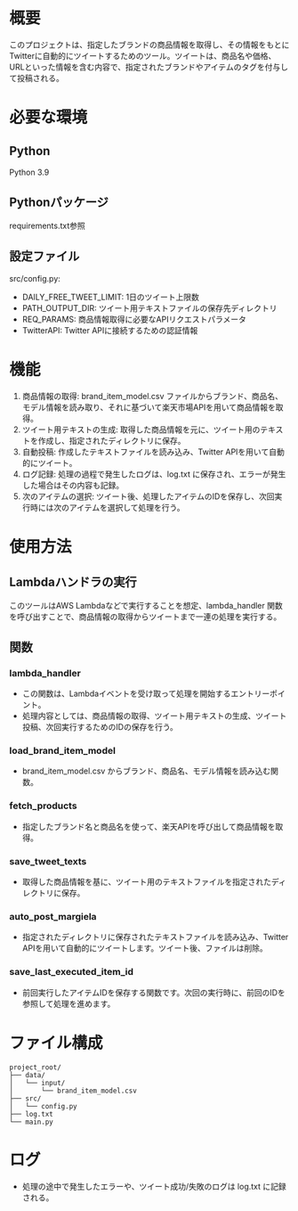 # 概要
このプロジェクトは、指定したブランドの商品情報を取得し、その情報をもとにTwitterに自動的にツイートするためのツール。ツイートは、商品名や価格、URLといった情報を含む内容で、指定されたブランドやアイテムのタグを付与して投稿される。

# 必要な環境
## Python
Python 3.9

## Pythonパッケージ
requirements.txt参照

## 設定ファイル
src/config.py:
- DAILY_FREE_TWEET_LIMIT: 1日のツイート上限数
- PATH_OUTPUT_DIR: ツイート用テキストファイルの保存先ディレクトリ
- REQ_PARAMS: 商品情報取得に必要なAPIリクエストパラメータ
- TwitterAPI: Twitter APIに接続するための認証情報

# 機能
1. 商品情報の取得: brand_item_model.csv ファイルからブランド、商品名、モデル情報を読み取り、それに基づいて楽天市場APIを用いて商品情報を取得。
2. ツイート用テキストの生成: 取得した商品情報を元に、ツイート用のテキストを作成し、指定されたディレクトリに保存。
3. 自動投稿: 作成したテキストファイルを読み込み、Twitter APIを用いて自動的にツイート。
4. ログ記録: 処理の過程で発生したログは、log.txt に保存され、エラーが発生した場合はその内容も記録。
5. 次のアイテムの選択: ツイート後、処理したアイテムのIDを保存し、次回実行時には次のアイテムを選択して処理を行う。

# 使用方法
## Lambdaハンドラの実行
このツールはAWS Lambdaなどで実行することを想定、lambda_handler 関数を呼び出すことで、商品情報の取得からツイートまで一連の処理を実行する。

## 関数
### lambda_handler
- この関数は、Lambdaイベントを受け取って処理を開始するエントリーポイント。
- 処理内容としては、商品情報の取得、ツイート用テキストの生成、ツイート投稿、次回実行するためのIDの保存を行う。

### load_brand_item_model
- brand_item_model.csv からブランド、商品名、モデル情報を読み込む関数。

### fetch_products
- 指定したブランド名と商品名を使って、楽天APIを呼び出して商品情報を取得。

### save_tweet_texts
- 取得した商品情報を基に、ツイート用のテキストファイルを指定されたディレクトリに保存。

### auto_post_margiela
- 指定されたディレクトリに保存されたテキストファイルを読み込み、Twitter APIを用いて自動的にツイートします。ツイート後、ファイルは削除。

### save_last_executed_item_id
- 前回実行したアイテムIDを保存する関数です。次回の実行時に、前回のIDを参照して処理を進めます。

# ファイル構成
```
project_root/
├── data/
│   └── input/
│       └── brand_item_model.csv
├── src/
│   └── config.py
├── log.txt
└── main.py
```
# ログ
- 処理の途中で発生したエラーや、ツイート成功/失敗のログは log.txt に記録される。

